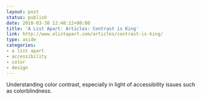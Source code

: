 ```yaml
---
layout: post
status: publish
date: 2010-03-30 12:48:12+00:00
title: 'A List Apart: Articles: Contrast is King'
link: http://www.alistapart.com/articles/contrast-is-king/
type: aside
categories:
- a list apart
- accessibility
- color
- design
---
```


Understanding color contrast, especially in light of accessibility issues such as colorblindness.
